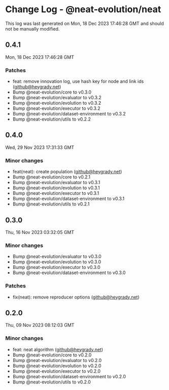 # Change Log - @neat-evolution/neat

This log was last generated on Mon, 18 Dec 2023 17:46:28 GMT and should not be manually modified.

<!-- Start content -->

## 0.4.1

Mon, 18 Dec 2023 17:46:28 GMT

### Patches

- feat: remove innovation log, use hash key for node and link ids (github@heygrady.net)
- Bump @neat-evolution/core to v0.3.0
- Bump @neat-evolution/evaluator to v0.3.2
- Bump @neat-evolution/evolution to v0.3.2
- Bump @neat-evolution/executor to v0.3.2
- Bump @neat-evolution/dataset-environment to v0.3.2
- Bump @neat-evolution/utils to v0.2.2

## 0.4.0

Wed, 29 Nov 2023 17:31:33 GMT

### Minor changes

- feat(neat): create population (github@heygrady.net)
- Bump @neat-evolution/core to v0.2.1
- Bump @neat-evolution/evaluator to v0.3.1
- Bump @neat-evolution/evolution to v0.3.1
- Bump @neat-evolution/executor to v0.3.1
- Bump @neat-evolution/dataset-environment to v0.3.1
- Bump @neat-evolution/utils to v0.2.1

## 0.3.0

Thu, 16 Nov 2023 03:32:05 GMT

### Minor changes

- Bump @neat-evolution/evaluator to v0.3.0
- Bump @neat-evolution/evolution to v0.3.0
- Bump @neat-evolution/executor to v0.3.0
- Bump @neat-evolution/dataset-environment to v0.3.0

### Patches

- fix(neat): remove reproducer options (github@heygrady.net)

## 0.2.0

Thu, 09 Nov 2023 08:12:03 GMT

### Minor changes

- feat: neat algorithm (github@heygrady.net)
- Bump @neat-evolution/core to v0.2.0
- Bump @neat-evolution/evaluator to v0.2.0
- Bump @neat-evolution/evolution to v0.2.0
- Bump @neat-evolution/executor to v0.2.0
- Bump @neat-evolution/dataset-environment to v0.2.0
- Bump @neat-evolution/utils to v0.2.0
